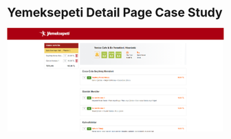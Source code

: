 # Yemeksepeti Detail Page Case Study

![Yemeksepeti Detail Page Screenshot](./assests/images/ys-detail-page.png)


